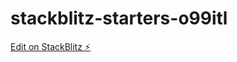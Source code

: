 # stackblitz-starters-o99itl

[Edit on StackBlitz ⚡️](https://stackblitz.com/edit/stackblitz-starters-o99itl)